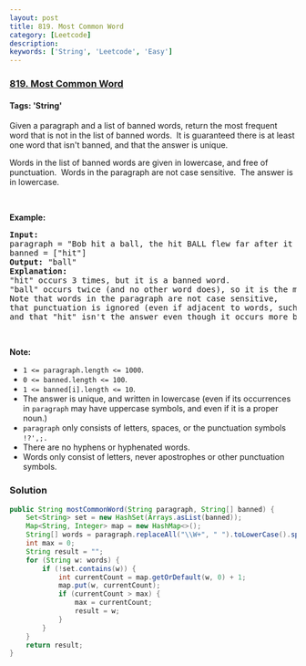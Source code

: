 ```yaml
---
layout: post
title: 819. Most Common Word
category: [Leetcode]
description: 
keywords: ['String', 'Leetcode', 'Easy']
---
```

### [819. Most Common Word](https://leetcode.com/problems/most-common-word)

#### Tags: 'String'

<div class="content__u3I1 question-content__JfgR"><div><p>Given a paragraph and a list of banned words, return the most frequent word that is not in the list of banned words.  It is guaranteed there is at least one word that isn't banned, and that the answer is unique.</p>
<p>Words in the list of banned words are given in lowercase, and free of punctuation.  Words in the paragraph are not case sensitive.  The answer is in lowercase.</p>
<p> </p>
<p><strong>Example:</strong></p>
<pre><strong>Input:</strong> 
paragraph = "Bob hit a ball, the hit BALL flew far after it was hit."
banned = ["hit"]
<strong>Output:</strong> "ball"
<strong>Explanation:</strong> 
"hit" occurs 3 times, but it is a banned word.
"ball" occurs twice (and no other word does), so it is the most frequent non-banned word in the paragraph. 
Note that words in the paragraph are not case sensitive,
that punctuation is ignored (even if adjacent to words, such as "ball,"), 
and that "hit" isn't the answer even though it occurs more because it is banned.
</pre>
<p> </p>
<p><strong>Note: </strong></p>
<ul>
<li><code>1 &lt;= paragraph.length &lt;= 1000</code>.</li>
<li><code>0 &lt;= banned.length &lt;= 100</code>.</li>
<li><code>1 &lt;= banned[i].length &lt;= 10</code>.</li>
<li>The answer is unique, and written in lowercase (even if its occurrences in <code>paragraph</code> may have uppercase symbols, and even if it is a proper noun.)</li>
<li><code>paragraph</code> only consists of letters, spaces, or the punctuation symbols <code>!?',;.</code></li>
<li>There are no hyphens or hyphenated words.</li>
<li>Words only consist of letters, never apostrophes or other punctuation symbols.</li>
</ul>
</div></div>

### Solution
```java
public String mostCommonWord(String paragraph, String[] banned) {
    Set<String> set = new HashSet(Arrays.asList(banned));
    Map<String, Integer> map = new HashMap<>();
    String[] words = paragraph.replaceAll("\\W+", " ").toLowerCase().split("\\s+");
    int max = 0;
    String result = "";
    for (String w: words) {
        if (!set.contains(w)) {
            int currentCount = map.getOrDefault(w, 0) + 1;
            map.put(w, currentCount);
            if (currentCount > max) {
                max = currentCount;
                result = w;
            }
        }
    }
    return result;
}
```